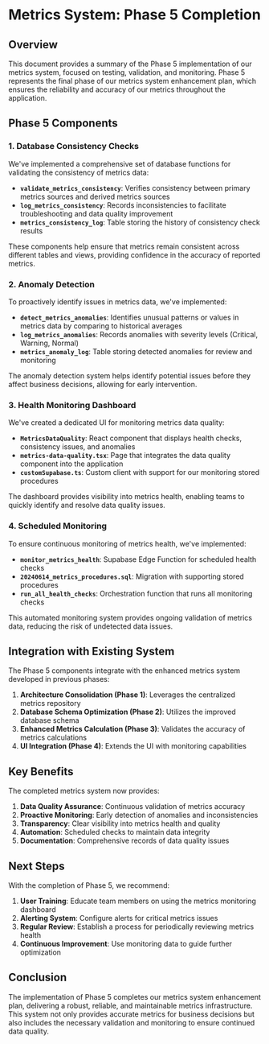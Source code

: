 # Metrics System: Phase 5 Completion

## Overview

This document provides a summary of the Phase 5 implementation of our metrics system, focused on testing, validation, and monitoring. Phase 5 represents the final phase of our metrics system enhancement plan, which ensures the reliability and accuracy of our metrics throughout the application.

## Phase 5 Components

### 1. Database Consistency Checks

We've implemented a comprehensive set of database functions for validating the consistency of metrics data:

- **`validate_metrics_consistency`**: Verifies consistency between primary metrics sources and derived metrics sources
- **`log_metrics_consistency`**: Records inconsistencies to facilitate troubleshooting and data quality improvement
- **`metrics_consistency_log`**: Table storing the history of consistency check results

These components help ensure that metrics remain consistent across different tables and views, providing confidence in the accuracy of reported metrics.

### 2. Anomaly Detection

To proactively identify issues in metrics data, we've implemented:

- **`detect_metrics_anomalies`**: Identifies unusual patterns or values in metrics data by comparing to historical averages
- **`log_metrics_anomalies`**: Records anomalies with severity levels (Critical, Warning, Normal)
- **`metrics_anomaly_log`**: Table storing detected anomalies for review and monitoring

The anomaly detection system helps identify potential issues before they affect business decisions, allowing for early intervention.

### 3. Health Monitoring Dashboard

We've created a dedicated UI for monitoring metrics data quality:

- **`MetricsDataQuality`**: React component that displays health checks, consistency issues, and anomalies
- **`metrics-data-quality.tsx`**: Page that integrates the data quality component into the application
- **`customSupabase.ts`**: Custom client with support for our monitoring stored procedures

The dashboard provides visibility into metrics health, enabling teams to quickly identify and resolve data quality issues.

### 4. Scheduled Monitoring

To ensure continuous monitoring of metrics health, we've implemented:

- **`monitor_metrics_health`**: Supabase Edge Function for scheduled health checks
- **`20240614_metrics_procedures.sql`**: Migration with supporting stored procedures
- **`run_all_health_checks`**: Orchestration function that runs all monitoring checks

This automated monitoring system provides ongoing validation of metrics data, reducing the risk of undetected data issues.

## Integration with Existing System

The Phase 5 components integrate with the enhanced metrics system developed in previous phases:

1. **Architecture Consolidation (Phase 1)**: Leverages the centralized metrics repository
2. **Database Schema Optimization (Phase 2)**: Utilizes the improved database schema
3. **Enhanced Metrics Calculation (Phase 3)**: Validates the accuracy of metrics calculations
4. **UI Integration (Phase 4)**: Extends the UI with monitoring capabilities

## Key Benefits

The completed metrics system now provides:

1. **Data Quality Assurance**: Continuous validation of metrics accuracy
2. **Proactive Monitoring**: Early detection of anomalies and inconsistencies
3. **Transparency**: Clear visibility into metrics health and quality
4. **Automation**: Scheduled checks to maintain data integrity
5. **Documentation**: Comprehensive records of data quality issues

## Next Steps

With the completion of Phase 5, we recommend:

1. **User Training**: Educate team members on using the metrics monitoring dashboard
2. **Alerting System**: Configure alerts for critical metrics issues
3. **Regular Review**: Establish a process for periodically reviewing metrics health
4. **Continuous Improvement**: Use monitoring data to guide further optimization

## Conclusion

The implementation of Phase 5 completes our metrics system enhancement plan, delivering a robust, reliable, and maintainable metrics infrastructure. This system not only provides accurate metrics for business decisions but also includes the necessary validation and monitoring to ensure continued data quality. 